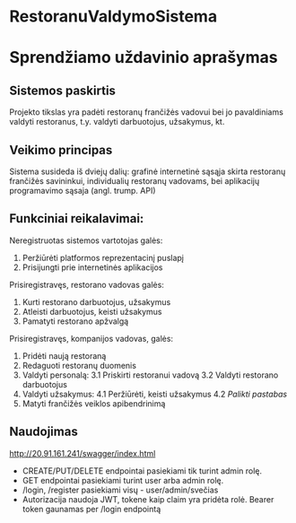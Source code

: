 # RestoranuValdymoSistema
# Sprendžiamo uždavinio aprašymas

## Sistemos paskirtis
Projekto tikslas yra padėti restoranų frančižės vadovui bei jo pavaldiniams valdyti restoranus, t.y. valdyti darbuotojus,
užsakymus, kt.

## Veikimo principas
Sistema susideda iš dviejų dalių: grafinė internetinė sąsąja skirta restoranų frančižės savininkui, individualių restoranų
vadovams, bei aplikacijų programavimo sąsaja (angl. trump. API)

## Funkciniai reikalavimai:

Neregistruotas sistemos vartotojas galės:
1. Peržiūrėti platformos reprezentacinį puslapį
2. Prisijungti prie internetinės aplikacijos

Prisiregistravęs, restorano vadovas galės:
1. Kurti restorano darbuotojus, užsakymus
2. Atleisti darbuotojus, keisti užsakymus
3. Pamatyti restorano apžvalgą

Prisiregistravęs, kompanijos vadovas, galės:
1. Pridėti naują restoraną
2. Redaguoti restoranų duomenis
3. Valdyti personalą:
  3.1 Priskirti restoranui vadovą
  3.2 Valdyti restorano darbuotojus
4. Valdyti užsakymus:
  4.1 Peržiūrėti, keisti užsakymus
  4.2 *Palikti pastabas*
5. Matyti frančižės veiklos apibendrinimą

## Naudojimas
http://20.91.161.241/swagger/index.html

* CREATE/PUT/DELETE endpointai pasiekiami tik turint admin rolę.
* GET endpointai pasiekiami turint user arba admin rolę.
* /login, /register pasiekiami visų - user/admin/svečias
* Autorizacija naudoja JWT, tokene kaip claim yra pridėta rolė. Bearer token gaunamas per /login endpointą
